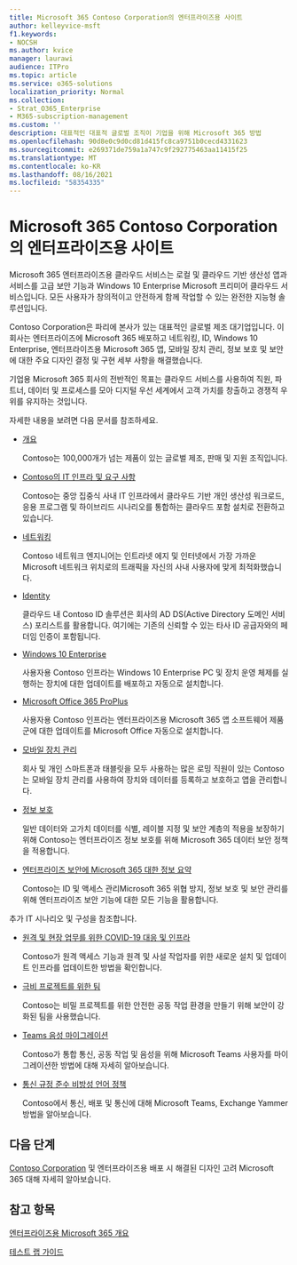 ```yaml
---
title: Microsoft 365 Contoso Corporation의 엔터프라이즈용 사이트
author: kelleyvice-msft
f1.keywords:
- NOCSH
ms.author: kvice
manager: laurawi
audience: ITPro
ms.topic: article
ms.service: o365-solutions
localization_priority: Normal
ms.collection:
- Strat_O365_Enterprise
- M365-subscription-management
ms.custom: ''
description: 대표적인 대표적 글로벌 조직이 기업을 위해 Microsoft 365 방법
ms.openlocfilehash: 90d8e0c9d0cd81d415fc8ca9751b0cecd4331623
ms.sourcegitcommit: e269371de759a1a747c9f292775463aa11415f25
ms.translationtype: MT
ms.contentlocale: ko-KR
ms.lasthandoff: 08/16/2021
ms.locfileid: "58354335"
---
```

# <a name="microsoft-365-for-enterprise-for-the-contoso-corporation"></a>Microsoft 365 Contoso Corporation의 엔터프라이즈용 사이트

Microsoft 365 엔터프라이즈용 클라우드 서비스는 로컬 및 클라우드 기반 생산성 앱과 서비스를 고급 보안 기능과 Windows 10 Enterprise Microsoft 프리미어 클라우드 서비스입니다. 모든 사용자가 창의적이고 안전하게 함께 작업할 수 있는 완전한 지능형 솔루션입니다.

Contoso Corporation은 파리에 본사가 있는 대표적인 글로벌 제조 대기업입니다. 이 회사는 엔터프라이즈에 Microsoft 365 배포하고 네트워킹, ID, Windows 10 Enterprise, 엔터프라이즈용 Microsoft 365 앱, 모바일 장치 관리, 정보 보호 및 보안에 대한 주요 디자인 결정 및 구현 세부 사항을 해결했습니다.

기업용 Microsoft 365 회사의 전반적인 목표는 클라우드 서비스를 사용하여 직원, 파트너, 데이터 및 프로세스를 모아 디지털 우선 세계에서 고객 가치를 창출하고 경쟁적 우위를 유지하는 것입니다.

자세한 내용을 보려면 다음 문서를 참조하세요.

- [개요](contoso-overview.md)

  Contoso는 100,000개가 넘는 제품이 있는 글로벌 제조, 판매 및 지원 조직입니다.

- [Contoso의 IT 인프라 및 요구 사항](contoso-infra-needs.md)

  Contoso는 중앙 집중식 사내 IT 인프라에서 클라우드 기반 개인 생산성 워크로드, 응용 프로그램 및 하이브리드 시나리오를 통합하는 클라우드 포함 설치로 전환하고 있습니다.

- [네트워킹](contoso-networking.md)

  Contoso 네트워크 엔지니어는 인트라넷 에지 및 인터넷에서 가장 가까운 Microsoft 네트워크 위치로의 트래픽을 자신의 사내 사용자에 맞게 최적화했습니다.

- [Identity](contoso-identity.md)

  클라우드 내 Contoso ID 솔루션은 회사의 AD DS(Active Directory 도메인 서비스) 포리스트를 활용합니다. 여기에는 기존의 신뢰할 수 있는 타사 ID 공급자와의 페더임 인증이 포함됩니다.

- [Windows 10 Enterprise](contoso-win10.md)

  사용자용 Contoso 인프라는 Windows 10 Enterprise PC 및 장치 운영 체제를 실행하는 장치에 대한 업데이트를 배포하고 자동으로 설치합니다.

- [Microsoft Office 365 ProPlus](contoso-o365pp.md)

  사용자용 Contoso 인프라는 엔터프라이즈용 Microsoft 365 앱 소프트웨어 제품군에 대한 업데이트를 Microsoft Office 자동으로 설치합니다.

- [모바일 장치 관리](contoso-mdm.md)

  회사 및 개인 스마트폰과 태블릿을 모두 사용하는 많은 로밍 직원이 있는 Contoso는 모바일 장치 관리를 사용하여 장치와 데이터를 등록하고 보호하고 앱을 관리합니다.

- [정보 보호](contoso-info-protect.md)

  일반 데이터와 고가치 데이터를 식별, 레이블 지정 및 보안 계층의 적용을 보장하기 위해 Contoso는 엔터프라이즈 정보 보호를 위해 Microsoft 365 데이터 보안 정책을 적용합니다.

- [엔터프라이즈 보안에 Microsoft 365 대한 정보 요약](contoso-security-summary.md)

  Contoso는 ID 및 액세스 관리Microsoft 365 위협 방지, 정보 보호 및 보안 관리를 위해 엔터프라이즈 보안 기능에 대한 모든 기능을 활용합니다.

추가 IT 시나리오 및 구성을 참조합니다.

- [원격 및 현장 업무를 위한 COVID-19 대응 및 인프라](../solutions/contoso-remote-onsite-work.md)

  Contoso가 원격 액세스 기능과 원격 및 사설 작업자를 위한 새로운 설치 및 업데이트 인프라를 업데이트한 방법을 확인합니다.

- [극비 프로젝트를 위한 팀](../solutions/contoso-team-for-top-secret-project.md)

  Contoso는 비밀 프로젝트를 위한 안전한 공동 작업 환경을 만들기 위해 보안이 강화된 팀을 사용했습니다.

- [Teams 음성 마이그레이션](/MicrosoftTeams/voice-case-study-overview)

  Contoso가 통합 통신, 공동 작업 및 음성을 위해 Microsoft Teams 사용자를 마이그레이션한 방법에 대해 자세히 알아보습니다.

- [통신 규정 준수 비방성 언어 정책](../compliance/communication-compliance-case-study.md)

  Contoso에서 통신, 배포 및 통신에 대해 Microsoft Teams, Exchange Yammer 방법을 알아보습니다.

## <a name="next-step"></a>다음 단계

[Contoso Corporation](contoso-overview.md) 및 엔터프라이즈용 배포 시 해결된 디자인 고려 Microsoft 365 대해 자세히 알아보습니다.


## <a name="see-also"></a>참고 항목

[엔터프라이즈용 Microsoft 365 개요](microsoft-365-overview.md)

[테스트 랩 가이드](m365-enterprise-test-lab-guides.md)